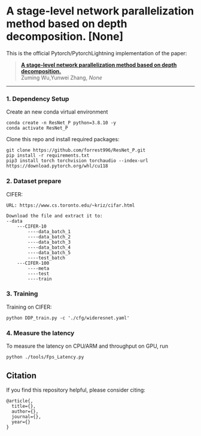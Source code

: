 # A stage-level network parallelization method based on depth decomposition. [None]

This is the official Pytorch/PytorchLightning implementation of the paper: <br/>
> [**A stage-level network parallelization method based on depth decomposition.**](https:)      
> Zuming Wu,Yunwei Zhang, 
> *None*
> 

---
### 1. Dependency Setup
Create an new conda virtual environment
```
conda create -n ResNet_P python=3.8.10 -y
conda activate ResNet_P
```
Clone this repo and install required packages:
```
git clone https://github.com/forrest996/ResNet_P.git
pip install -r requirements.txt
pip3 install torch torchvision torchaudio --index-url https://download.pytorch.org/whl/cu118
```
### 2. Dataset prepare
CIFER:
```
URL: https://www.cs.toronto.edu/~kriz/cifar.html

Download the file and extract it to:
--data
    ---CIFER-10
        ----data_batch_1
        ----data_batch_2
        ----data_batch_3
        ----data_batch_4
        ----data_batch_5
        ----test_batch
    ---CIFER-100
        ----meta
        ----test
        ----train
```


### 3. Training
Training on CIFER:
```
python DDP_train.py -c './cfg/wideresnet.yaml'
```

### 4. Measure the latency
To measure the latency on CPU/ARM and throughput on GPU, run
```
python ./tools/Fps_Latency.py 
```

## Citation
If you find this repository helpful, please consider citing:
```
@article{,
  title={},
  author={},
  journal={},
  year={}
}
```
